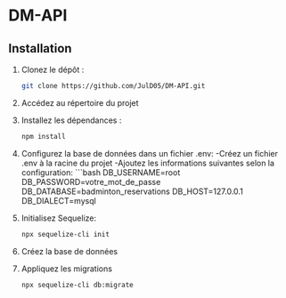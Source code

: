 # DM-API

## Installation
1. Clonez le dépôt :
   ```bash
   git clone https://github.com/JulD05/DM-API.git

2. Accédez au répertoire du projet

3. Installez les dépendances :
    ```bash
    npm install

4. Configurez la base de données dans un fichier .env:
    -Créez un fichier .env à la racine du projet
    -Ajoutez les informations suivantes selon la configuration:
        ```bash
        DB_USERNAME=root
        DB_PASSWORD=votre_mot_de_passe
        DB_DATABASE=badminton_reservations
        DB_HOST=127.0.0.1
        DB_DIALECT=mysql
    
5. Initialisez Sequelize:
    ```bash
    npx sequelize-cli init

6. Créez la base de données

7. Appliquez les migrations
    ```bash
    npx sequelize-cli db:migrate